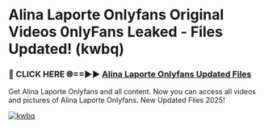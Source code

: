 # Alina Laporte Onlyfans Original Videos 0nlyFans Leaked - Files Updated! (kwbq)

<h3>🔴 CLICK HERE 🌐==►► <a href="https://tinyurl.com/ms9xzufz" rel="nofollow">Alina Laporte Onlyfans Updated Files</a></h3>

Get Alina Laporte Onlyfans and all content. Now you can access all videos and pictures of Alina Laporte Onlyfans. New Updated Files 2025!

[![kwbq](https://i.imgur.com/ppqm5kG.gif)](https://tinyurl.com/ms9xzufz)
